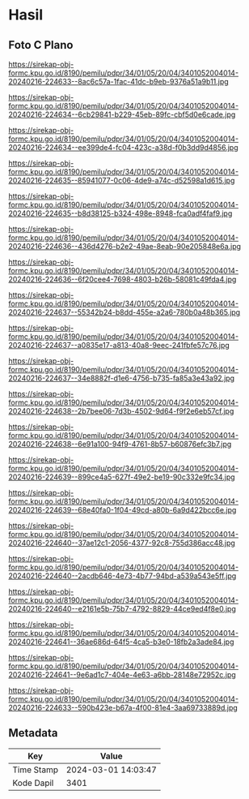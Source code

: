 # Hasil

## Foto C Plano

https://sirekap-obj-formc.kpu.go.id/8190/pemilu/pdpr/34/01/05/20/04/3401052004014-20240216-224633--8ac6c57a-1fac-41dc-b9eb-9376a51a9b11.jpg

https://sirekap-obj-formc.kpu.go.id/8190/pemilu/pdpr/34/01/05/20/04/3401052004014-20240216-224634--6cb29841-b229-45eb-89fc-cbf5d0e6cade.jpg

https://sirekap-obj-formc.kpu.go.id/8190/pemilu/pdpr/34/01/05/20/04/3401052004014-20240216-224634--ee399de4-fc04-423c-a38d-f0b3dd9d4856.jpg

https://sirekap-obj-formc.kpu.go.id/8190/pemilu/pdpr/34/01/05/20/04/3401052004014-20240216-224635--85941077-0c06-4de9-a74c-d52598a1d615.jpg

https://sirekap-obj-formc.kpu.go.id/8190/pemilu/pdpr/34/01/05/20/04/3401052004014-20240216-224635--b8d38125-b324-498e-8948-fca0adf4faf9.jpg

https://sirekap-obj-formc.kpu.go.id/8190/pemilu/pdpr/34/01/05/20/04/3401052004014-20240216-224636--436d4276-b2e2-49ae-8eab-90e205848e6a.jpg

https://sirekap-obj-formc.kpu.go.id/8190/pemilu/pdpr/34/01/05/20/04/3401052004014-20240216-224636--6f20cee4-7698-4803-b26b-58081c49fda4.jpg

https://sirekap-obj-formc.kpu.go.id/8190/pemilu/pdpr/34/01/05/20/04/3401052004014-20240216-224637--55342b24-b8dd-455e-a2a6-780b0a48b365.jpg

https://sirekap-obj-formc.kpu.go.id/8190/pemilu/pdpr/34/01/05/20/04/3401052004014-20240216-224637--a0835e17-a813-40a8-9eec-241fbfe57c76.jpg

https://sirekap-obj-formc.kpu.go.id/8190/pemilu/pdpr/34/01/05/20/04/3401052004014-20240216-224637--34e8882f-d1e6-4756-b735-fa85a3e43a92.jpg

https://sirekap-obj-formc.kpu.go.id/8190/pemilu/pdpr/34/01/05/20/04/3401052004014-20240216-224638--2b7bee06-7d3b-4502-9d64-f9f2e6eb57cf.jpg

https://sirekap-obj-formc.kpu.go.id/8190/pemilu/pdpr/34/01/05/20/04/3401052004014-20240216-224638--6e91a100-94f9-4761-8b57-b60876efc3b7.jpg

https://sirekap-obj-formc.kpu.go.id/8190/pemilu/pdpr/34/01/05/20/04/3401052004014-20240216-224639--899ce4a5-627f-49e2-be19-90c332e9fc34.jpg

https://sirekap-obj-formc.kpu.go.id/8190/pemilu/pdpr/34/01/05/20/04/3401052004014-20240216-224639--68e40fa0-1f04-49cd-a80b-6a9d422bcc6e.jpg

https://sirekap-obj-formc.kpu.go.id/8190/pemilu/pdpr/34/01/05/20/04/3401052004014-20240216-224640--37ae12c1-2056-4377-92c8-755d386acc48.jpg

https://sirekap-obj-formc.kpu.go.id/8190/pemilu/pdpr/34/01/05/20/04/3401052004014-20240216-224640--2acdb646-4e73-4b77-94bd-a539a543e5ff.jpg

https://sirekap-obj-formc.kpu.go.id/8190/pemilu/pdpr/34/01/05/20/04/3401052004014-20240216-224640--e2161e5b-75b7-4792-8829-44ce9ed4f8e0.jpg

https://sirekap-obj-formc.kpu.go.id/8190/pemilu/pdpr/34/01/05/20/04/3401052004014-20240216-224641--36ae686d-64f5-4ca5-b3e0-18fb2a3ade84.jpg

https://sirekap-obj-formc.kpu.go.id/8190/pemilu/pdpr/34/01/05/20/04/3401052004014-20240216-224641--9e6ad1c7-404e-4e63-a6bb-28148e72952c.jpg

https://sirekap-obj-formc.kpu.go.id/8190/pemilu/pdpr/34/01/05/20/04/3401052004014-20240216-224633--590b423e-b67a-4f00-81e4-3aa69733889d.jpg


## Metadata

| Key        | Value               |
| ---------- | ------------------- |
| Time Stamp | 2024-03-01 14:03:47 |
| Kode Dapil | 3401                |



